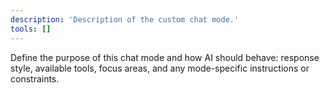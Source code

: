 ```yaml
---
description: 'Description of the custom chat mode.'
tools: []
---
```

Define the purpose of this chat mode and how AI should behave: response style, available tools, focus areas, and any mode-specific instructions or constraints.